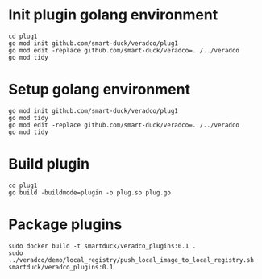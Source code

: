 # Init plugin golang environment

```
cd plug1
go mod init github.com/smart-duck/veradco/plug1
go mod edit -replace github.com/smart-duck/veradco=../../veradco
go mod tidy
```
# Setup golang environment

```
go mod init github.com/smart-duck/veradco/plug1
go mod tidy
go mod edit -replace github.com/smart-duck/veradco=../../veradco
go mod tidy
```


# Build plugin

```
cd plug1
go build -buildmode=plugin -o plug.so plug.go
```

# Package plugins

```
sudo docker build -t smartduck/veradco_plugins:0.1 .
sudo ../veradco/demo/local_registry/push_local_image_to_local_registry.sh smartduck/veradco_plugins:0.1
```
